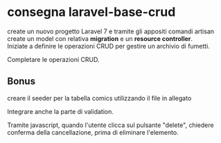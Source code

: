 # consegna laravel-base-crud
create un nuovo progetto Laravel 7 e tramite gli appositi comandi artisan create un model con relativa **migration** e un **resource controller**.  
Iniziate a definire le operazioni CRUD per gestire un archivio di fumetti.

Completare le operazioni CRUD.

## Bonus
creare il seeder per la tabella comics utilizzando il file in allegato

Integrare anche la parte di validation.

Tramite javascript, quando l'utente clicca sul pulsante "delete", chiedere conferma della cancellazione, prima di eliminare l'elemento.